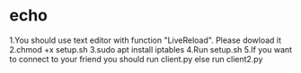 # echo
1.You should use text editor with function "LiveReload". Please dowload it
2.chmod +x setup.sh
3.sudo apt install iptables
4.Run setup.sh
5.If you want to connect to your friend you should run client.py
  else run client2.py

